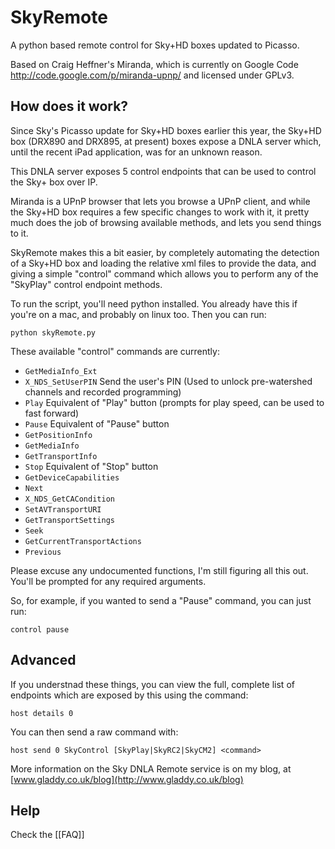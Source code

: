 SkyRemote
=========

A python based remote control for Sky+HD boxes updated to Picasso.

Based on Craig Heffner's Miranda, which is currently on Google Code http://code.google.com/p/miranda-upnp/ and licensed under GPLv3.


How does it work?
------------------------------------------------

Since Sky's Picasso update for Sky+HD boxes earlier this year, the Sky+HD box (DRX890 and DRX895, at present) boxes expose a DNLA server which, until the recent iPad application, was for an unknown reason.

This DNLA server exposes 5 control endpoints that can be used to control the Sky+ box over IP.

Miranda is a UPnP browser that lets you browse a UPnP client, and while the Sky+HD box requires a few specific changes to work with it, it pretty much does the job of browsing available methods, and lets you send things to it.

SkyRemote makes this a bit easier, by completely automating the detection of a Sky+HD box and loading the relative xml files to provide the data, and giving a simple "control" command which allows you to perform any of the "SkyPlay" control endpoint methods.

To run the script, you'll need python installed. You already have this if you're on a mac, and probably on linux too. Then you can run:

    python skyRemote.py

These available "control" commands are currently:

* `GetMediaInfo_Ext`
* `X_NDS_SetUserPIN` Send the user's PIN (Used to unlock pre-watershed channels and recorded programming)
* `Play` Equivalent of "Play" button (prompts for play speed, can be used to fast forward)
* `Pause` Equivalent of "Pause" button
* `GetPositionInfo`
* `GetMediaInfo`
* `GetTransportInfo`
* `Stop` Equivalent of "Stop" button
* `GetDeviceCapabilities`
* `Next`
* `X_NDS_GetCACondition`
* `SetAVTransportURI`
* `GetTransportSettings`
* `Seek`
* `GetCurrentTransportActions`
* `Previous`

Please excuse any undocumented functions, I'm still figuring all this out.
You'll be prompted for any required arguments.

So, for example, if you wanted to send a "Pause" command, you can just run:

    control pause

Advanced
------------------------------------------------

If you understnad these things, you can view the full, complete list of endpoints which are exposed by this using the command:
    
    host details 0

You can then send a raw command with:
    
    host send 0 SkyControl [SkyPlay|SkyRC2|SkyCM2] <command>

More information on the Sky DNLA Remote service is on my blog, at [www.gladdy.co.uk/blog](http://www.gladdy.co.uk/blog)

Help
------------------------------------------------
Check the [[FAQ]]